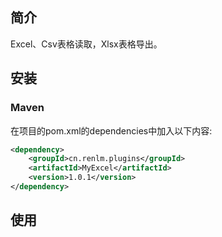 ## 简介
Excel、Csv表格读取，Xlsx表格导出。

## 安装
### Maven
在项目的pom.xml的dependencies中加入以下内容:

```xml
<dependency>
    <groupId>cn.renlm.plugins</groupId>
    <artifactId>MyExcel</artifactId>
    <version>1.0.1</version>
</dependency>
```

## 使用